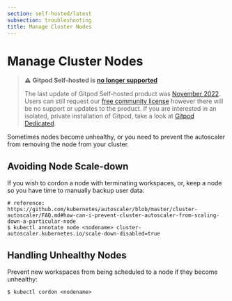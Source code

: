 ```yaml
---
section: self-hosted/latest
subsection: troubleshooting
title: Manage Cluster Nodes
---
```


# Manage Cluster Nodes

> ⚠️ **Gitpod Self-hosted is [no longer supported](/blog/introducing-gitpod-dedicated)**
>
> The last update of Gitpod Self-hosted product was [November 2022](/changelog/november-self-hosted-release). Users can still request our [free community license](/community-license) however there will be no support or updates to the product. If you are interested in an isolated, private installation of Gitpod, take a look at [Gitpod Dedicated](/dedicated).

Sometimes nodes become unhealthy, or you need to prevent the autoscaler from removing the node from your cluster.

## Avoiding Node Scale-down

If you wish to cordon a node with terminating workspaces, or, keep a node so you have time to manually backup user data:

```shell
# reference: https://github.com/kubernetes/autoscaler/blob/master/cluster-autoscaler/FAQ.md#how-can-i-prevent-cluster-autoscaler-from-scaling-down-a-particular-node
$ kubectl annotate node <nodename> cluster-autoscaler.kubernetes.io/scale-down-disabled=true
```

## Handling Unhealthy Nodes

Prevent new workspaces from being scheduled to a node if they become unhealthy:

```shell
$ kubectl cordon <nodename>
```
